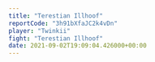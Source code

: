 ```yaml
---
title: "Terestian Illhoof"
reportCode: "3h91bXfaJC2k4vDn"
player: "Twinkii"
fight: "Terestian Illhoof"
date: 2021-09-02T19:09:04.426000+00:00
---
```

